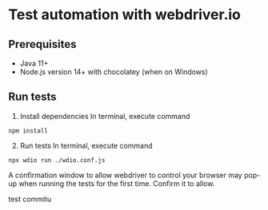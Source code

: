 # Test automation with webdriver.io

## Prerequisites
- Java 11+
- Node.js version 14+ with chocolatey (when on Windows)

## Run tests

1. Install dependencies 
In terminal, execute command
```shell
npm install
```
2. Run tests
In terminal, execute command
```shell
npx wdio run ./wdio.conf.js
```
A confirmation window to allow webdriver to control your browser may pop-up when running the tests for the first time. Confirm it to allow.

test commitu